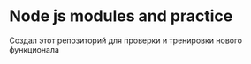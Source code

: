 # Node js modules and practice

Создал этот репозиторий для проверки и тренировки нового функционала